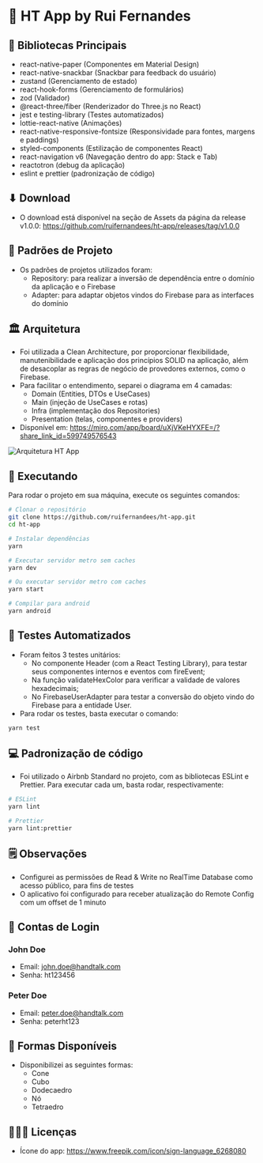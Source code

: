 # 🤙 HT App by Rui Fernandes
## 🔗 Bibliotecas Principais
- react-native-paper (Componentes em Material Design)
- react-native-snackbar (Snackbar para feedback do usuário)
- zustand (Gerenciamento de estado)
- react-hook-forms (Gerenciamento de formulários)
- zod (Validador)
- @react-three/fiber (Renderizador do Three.js no React)
- jest e testing-library (Testes automatizados)
- lottie-react-native (Animações)
- react-native-responsive-fontsize (Responsividade para fontes, margens e paddings)
- styled-components (Estilização de componentes React)
- react-navigation v6 (Navegação dentro do app: Stack e Tab)
- reactotron (debug da aplicação)
- eslint e prettier (padronização de código)

## ⬇ Download
- O download está disponível na seção de Assets da página da release v1.0.0: https://github.com/ruifernandees/ht-app/releases/tag/v1.0.0

## 📝 Padrões de Projeto
- Os padrões de projetos utilizados foram:
  - Repository: para realizar a inversão de dependência entre o domínio da aplicação e o Firebase
  - Adapter: para adaptar objetos vindos do Firebase para as interfaces do domínio

## 🏛️ Arquitetura
- Foi utilizada a Clean Architecture, por proporcionar flexibilidade, manutenibilidade e aplicação dos princípios SOLID na aplicação, além de desacoplar as regras de negócio de provedores externos, como o Firebase.
- Para facilitar o entendimento, separei o diagrama em 4 camadas:
  - Domain (Entities, DTOs e UseCases)
  - Main (injeção de UseCases e rotas)
  - Infra (implementação dos Repositories)
  - Presentation (telas, componentes e providers)
- Disponível em: https://miro.com/app/board/uXjVKeHYXFE=/?share_link_id=599749576543

![Arquitetura HT App](https://github.com/ruifernandees/ht-app/assets/23262436/bbe26f30-5ffc-41e1-a9d2-d462ec78f689)


## 🚀 Executando
Para rodar o projeto em sua máquina, execute os seguintes comandos:
```sh
# Clonar o repositório
git clone https://github.com/ruifernandees/ht-app.git
cd ht-app

# Instalar dependências
yarn

# Executar servidor metro sem caches
yarn dev

# Ou executar servidor metro com caches
yarn start

# Compilar para android
yarn android
```

## 🧪 Testes Automatizados
- Foram feitos 3 testes unitários:
  - No componente Header (com a React Testing Library), para testar seus componentes internos e eventos com fireEvent;
  - Na função validateHexColor para verificar a validade de valores hexadecimais;
  - No FirebaseUserAdapter para testar a conversão do objeto vindo do Firebase para a entidade User.
- Para rodar os testes, basta executar o comando:
```sh
yarn test
```

## 💻 Padronização de código
- Foi utilizado o Airbnb Standard no projeto, com as bibliotecas ESLint e Prettier. Para executar cada um, basta rodar, respectivamente:
```sh
# ESLint
yarn lint

# Prettier
yarn lint:prettier
```

## 🗒️ Observações
- Configurei as permissões de Read & Write no RealTime Database como acesso público, para fins de testes
- O aplicativo foi configurado para receber atualização do Remote Config com um offset de 1 minuto

## 👤 Contas de Login
### John Doe
- Email: john.doe@handtalk.com
- Senha: ht123456

### Peter Doe
- Email: peter.doe@handtalk.com
- Senha: peterht123

## 🧊 Formas Disponíveis
- Disponibilizei as seguintes formas:
  - Cone
  - Cubo
  - Dodecaedro
  - Nó
  - Tetraedro

## 👨🏻‍⚖️ Licenças
- Ícone do app: https://www.freepik.com/icon/sign-language_6268080
